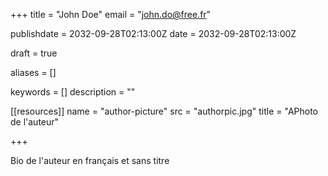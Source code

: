 +++
title = "John Doe"
email = "john.do@free.fr"

publishdate = 2032-09-28T02:13:00Z
date = 2032-09-28T02:13:00Z

draft = true

aliases = []

keywords = []
description = ""

[[resources]]
  name = "author-picture"
  src = "authorpic.jpg"
  title = "APhoto de l'auteur"

+++

Bio de l'auteur en français et sans titre
